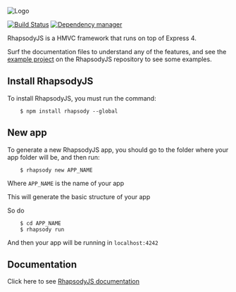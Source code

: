 ![Logo](https://cloud.githubusercontent.com/assets/4325587/2675412/53a4b692-c118-11e3-8147-2f7d99355ae5.png)

[![Build Status](https://travis-ci.org/rhapsodyjs/RhapsodyJS.svg?branch=master)](https://travis-ci.org/rhapsodyjs/RhapsodyJS) [![Dependency manager](https://david-dm.org/rhapsodyjs/rhapsodyjs.png)](https://david-dm.org/rhapsodyjs/rhapsodyjs)

RhapsodyJS is a HMVC framework that runs on top of Express 4.

Surf the documentation files to understand any of the features, and see the [example project](https://github.com/rhapsodyjs/RhapsodyJS/tree/master/test/testProject/app) on the RhapsodyJS repository to see some examples.

## Install RhapsodyJS

To install RhapsodyJS, you must run the command:

```
    $ npm install rhapsody --global 
```

## New app

To generate a new RhapsodyJS app, you should go to the folder where your app folder will be, and then run:

```
    $ rhapsody new APP_NAME
```

Where `APP_NAME` is the name of your app

This will generate the basic structure of your app

So do

```
    $ cd APP_NAME
    $ rhapsody run
```

And then your app will be running in `localhost:4242`

## Documentation

Click here to see [RhapsodyJS documentation](https://github.com/rhapsodyjs/RhapsodyJS-docs)